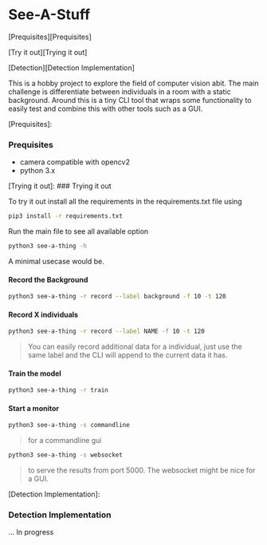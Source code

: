 # See-A-Stuff

[Prequisites][Prequisites]

[Try it out][Trying it out]

[Detection][Detection Implementation]

This is a hobby project to explore the field of computer vision abit. The main challenge is differentiate between
individuals in a room with a static background. Around this is a tiny CLI tool that wraps some functionality to easily
test and combine this with other tools such as a GUI. 

[Prequisites]:
### Prequisites
  * camera compatible with opencv2 
  * python 3.x

[Trying it out]: ### Trying it out

To try it out install all the requirements in the requirements.txt file using
```bash
pip3 install -r requirements.txt
```

Run the main file to see all available option

```bash
python3 see-a-thing -h
```

A minimal usecase would be.

#### Record the Background 
```bash
python3 see-a-thing -r record --label background -f 10 -t 120
```
#### Record X individuals
```bash
python3 see-a-thing -r record --label NAME -f 10 -t 120
```
> You can easily record additional data for a individual, just use the same label and the CLI will append to the current data it has.

#### Train the model
```bash
python3 see-a-thing -r train
```
#### Start a monitor
```bash
python3 see-a-thing -s commandline
```
> for a commandline gui

```bash
python3 see-a-thing -s websocket
```
> to serve the results from port 5000. The websocket might be nice for a GUI.

[Detection Implementation]:
### Detection Implementation
... In progress
